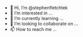 - 👋 Hi, I’m @stephenfletchtek
- 👀 I’m interested in ...
- 🌱 I’m currently learning ...
- 💞️ I’m looking to collaborate on ...
- 📫 How to reach me ...

<!---
stephenfletchtek/stephenfletchtek is a ✨ special ✨ repository because its `README.md` (this file) appears on your GitHub profile.
You can click the Preview link to take a look at your changes.
--->
